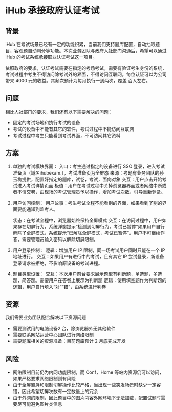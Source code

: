# iHub 承接政府认证考试

## 背景

iHub 在考试场景已经有一定的功能积累，当前我们支持题库配置，自动抽取题目，客观题自动判分等功能。本次业务团队与政府人社部门沟通后，希望可以通过 iHub 的考试系统承接职业认证考试这一项目。

依照政府的要求，认证考试需要在指定的考场考试，需要有验证考生身份的系统，考试过程中考生不得访问除考试外的界面，不得访问互联网。每位认证可以为公司带来 4000 元的收益。其频次预计为每月执行一到两次，覆盖 百人左右。

## 问题

相比人社部门的要求，我们还有以下需要解决的问题：

- 固定的考试场地和执行考试的设备
- 考试的设备中不能有其它的软件，考试过程中不能访问互联网
- 考试过程中考生只能看到考试界面，不可访问其它资料

## 方案

1. 单独的考试模块界面：
   入口：考生通过指定的设备进行 SSO 登录，进入考试准备页（域名ihubexam.），考试准备页为全屏态
   来源：考题有业务团队的孙玉梅提供，配置好指定的题库，试卷，考试，面向对象
   交互：用户点击开始考试进入考试详情页面
   极值：用户在考试过程中关掉浏览器界面或者网络中断或者不慎交卷，由现场的考试管理员予以操作，增加考试次数，引导重新登录。

2. 用户访问控制：
   用户故事：考生考试全程不能看别的界面，如果看到了别的界面要能通知到监考人。

   状态：在考试全程中，浏览器始终保持全屏模式
   交互：在访问过程中，用户如果存在切屏行为，系统弹窗提示“检测到切屏行为，考试已暂停”如果用户自行解除了全屏模式，系统提示“已解除全屏模式，考试已暂停”。用户不可继续作答，需要管理员输入密码以解除切屏限制。

3. 用户登录控制：
   逻辑：增加用户 IP 限制，同一场考试用户同时只能在一个 IP 地址进行。
   交互：如果用户有进行中的考试，且有其它 IP 尝试登录，新设备登录请求被拒绝，不影响原设备的考试进程。

4. 题目类型设置：
   交互：本次用户前台要求展示题型有判断题，单选题，多选题，简答题。需要用户在答卷上展示为判断题
   逻辑：使用填空题作为判断题的逻辑，用户自行填入“对”“错”，由系统进行判卷

## 资源

我们需要业务团队配合解决以下资源问题

- 需要测试用的电脑设备2 台，除浏览器外无其他软件
- 需要联系网站运营中心团队进行网络限制
- 需要题库相关的资源准备：目前题库预计 2 月底完成开发

## 风险

- 网络限制目前仍为内网功能限制，而 Conf，Home 等站内资源仍可以访问，如果严格要求网络限制则有风险
- 由于全屏霸屏和限制切屏操作比较严格，当出现一些突发场景时缺少一定容错，因此希望切屏次数有一定数量上的冗余
- 由于外网的限制，因此题目中的图片内容外网环境下无法加载，配置试题时需要尽可能避免图片类信息